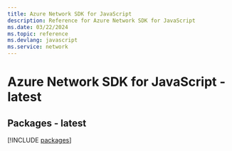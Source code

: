 ```yaml
---
title: Azure Network SDK for JavaScript
description: Reference for Azure Network SDK for JavaScript
ms.date: 03/22/2024
ms.topic: reference
ms.devlang: javascript
ms.service: network
---
```

# Azure Network SDK for JavaScript - latest
## Packages - latest
[!INCLUDE [packages](network-index.md)]